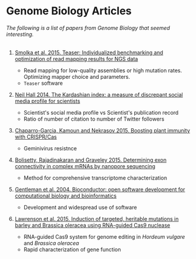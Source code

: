 # Genome Biology Articles
###### The following is a list of papers from Genome Biology that seemed interesting.

1. [Smolka et al. 2015. Teaser: Individualized benchmarking and optimization of read mapping results for NGS data](http://www.genomebiology.com/2015/16/1/235)
   - Read mapping for low-quality assemblies or high mutation rates. Optimizing mapper choice and parameters.
   - `Teaser` software

2. [Neil Hall 2014. The Kardashian index: a measure of discrepant social media profile for scientists](http://www.genomebiology.com/2014/15/7/424)
   - Scientist's social media profile vs Scientist's publication record
   - Ratio of number of citation to number of Twitter followers

3. [Chaparro-Garcia, Kamoun and Nekrasov 2015. Boosting plant immunity with CRISPR/Cas](http://www.genomebiology.com/2015/16/1/254)
   - Geminivirus resistnce

4. [Bolisetty, Rajadinakaran and Graveley 2015. Determining exon connectivity in complex mRNAs by nanopore sequencing](http://www.genomebiology.com/2015/16/1/204)
   - Method for comprehensive transcriptome characterization

5. [Gentleman et al. 2004. Bioconductor: open software development for computational biology and bioinformatics](http://www.genomebiology.com/2004/5/10/R80)
   - Development and widespread use of software

6. [Lawrenson et al. 2015. Induction of targeted, heritable mutations in barley and Brassica oleracea using RNA-guided Cas9 nuclease](http://www.genomebiology.com/2015/16/1/258)
   - RNA-guided Cas9 system for genome editing in *Hordeum vulgare* and *Brassica oleracea*
   - Rapid characterization of gene function
